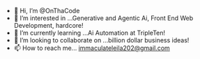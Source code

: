 - 👋 Hi, I’m @OnThaCode
- 👀 I’m interested in ...Generative and Agentic Ai, Front End Web Development, hardcore!
- 🌱 I’m currently learning ...Ai Automation at TripleTen!
- 💞️ I’m looking to collaborate on ...billion dollar business ideas!
- 📫 How to reach me... immaculateleila202@gmail.com

<!---
OnThaCode/OnThaCode is a ✨ special ✨ repository because its `README.md` (this file) appears on your GitHub profile.
You can click the Preview link to take a look at your changes.
--->
